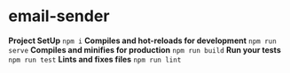 # email-sender
__Project SetUp__
``npm i``
__Compiles and hot-reloads for development__
``npm run serve``
__Compiles and minifies for production__
``npm run build``
__Run your tests__
``npm run test``
__Lints and fixes files__
``npm run lint``
